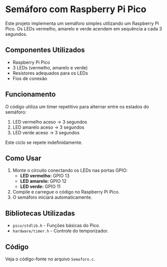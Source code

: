 # Semáforo com Raspberry Pi Pico

Este projeto implementa um semáforo simples utilizando um Raspberry Pi Pico. Os LEDs vermelho, amarelo e verde acendem em sequência a cada 3 segundos.

## Componentes Utilizados

- Raspberry Pi Pico
- 3 LEDs (vermelho, amarelo e verde)
- Resistores adequados para os LEDs
- Fios de conexão

## Funcionamento

O código utiliza um timer repetitivo para alternar entre os estados do semáforo:

1. LED vermelho aceso → 3 segundos
2. LED amarelo aceso → 3 segundos
3. LED verde aceso → 3 segundos

Este ciclo se repete indefinidamente.

## Como Usar

1. Monte o circuito conectando os LEDs nas portas GPIO:
   - **LED vermelho:** GPIO 13
   - **LED amarelo:** GPIO 12
   - **LED verde:** GPIO 11
2. Compile e carregue o código no Raspberry Pi Pico.
3. O semáforo iniciará automaticamente.

## Bibliotecas Utilizadas

- `pico/stdlib.h` - Funções básicas do Pico.
- `hardware/timer.h` - Controle do temporizador.

## Código

Veja o código-fonte no arquivo `Semaforo.c`.
